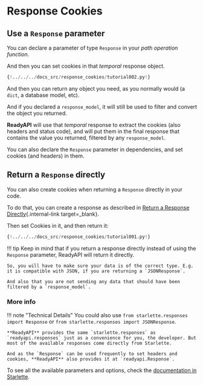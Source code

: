 # Response Cookies

## Use a `Response` parameter

You can declare a parameter of type `Response` in your *path operation function*.

And then you can set cookies in that *temporal* response object.

```Python hl_lines="1  8-9"
{!../../../docs_src/response_cookies/tutorial002.py!}
```

And then you can return any object you need, as you normally would (a `dict`, a database model, etc).

And if you declared a `response_model`, it will still be used to filter and convert the object you returned.

**ReadyAPI** will use that *temporal* response to extract the cookies (also headers and status code), and will put them in the final response that contains the value you returned, filtered by any `response_model`.

You can also declare the `Response` parameter in dependencies, and set cookies (and headers) in them.

## Return a `Response` directly

You can also create cookies when returning a `Response` directly in your code.

To do that, you can create a response as described in [Return a Response Directly](response-directly.md){.internal-link target=_blank}.

Then set Cookies in it, and then return it:

```Python hl_lines="10-12"
{!../../../docs_src/response_cookies/tutorial001.py!}
```

!!! tip
    Keep in mind that if you return a response directly instead of using the `Response` parameter, ReadyAPI will return it directly.

    So, you will have to make sure your data is of the correct type. E.g. it is compatible with JSON, if you are returning a `JSONResponse`.

    And also that you are not sending any data that should have been filtered by a `response_model`.

### More info

!!! note "Technical Details"
    You could also use `from starlette.responses import Response` or `from starlette.responses import JSONResponse`.

    **ReadyAPI** provides the same `starlette.responses` as `readyapi.responses` just as a convenience for you, the developer. But most of the available responses come directly from Starlette.

    And as the `Response` can be used frequently to set headers and cookies, **ReadyAPI** also provides it at `readyapi.Response`.

To see all the available parameters and options, check the <a href="https://www.starlette.io/responses/#set-cookie" class="external-link" target="_blank">documentation in Starlette</a>.
